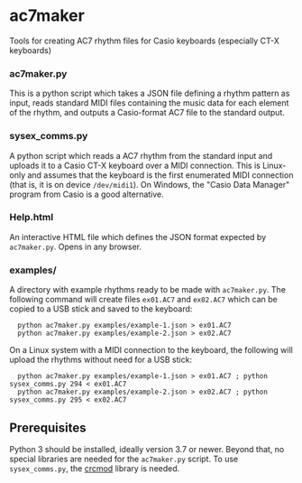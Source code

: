 # ac7maker
Tools for creating AC7 rhythm files for Casio keyboards (especially CT-X keyboards)

### ac7maker.py
This is a python script which takes a JSON file defining a rhythm pattern as input,
reads standard MIDI files containing the music data for each element of the rhythm,
and outputs a Casio-format AC7 file to the standard output.

### sysex_comms.py
A python script which reads a AC7 rhythm from the standard input and uploads it
to a Casio CT-X keyboard over a MIDI connection. This is Linux-only and assumes that
the keyboard is the first enumerated MIDI connection (that is, it is on device
`/dev/midi1`). On Windows, the "Casio Data Manager" program
from Casio is a good alternative.

### Help.html
An interactive HTML file which defines the JSON format expected by `ac7maker.py`.
Opens in any browser.

### examples/
A directory with example rhythms ready to be made with `ac7maker.py`. The
following command will create files `ex01.AC7` and `ex02.AC7` which can be copied
to a USB stick and saved to the keyboard:
```
  python ac7maker.py examples/example-1.json > ex01.AC7
  python ac7maker.py examples/example-2.json > ex02.AC7
```

On a Linux system with a MIDI connection to the keyboard, the following
will upload the rhythms without need for a USB stick:
```
  python ac7maker.py examples/example-1.json > ex01.AC7 ; python sysex_comms.py 294 < ex01.AC7
  python ac7maker.py examples/example-2.json > ex02.AC7 ; python sysex_comms.py 295 < ex02.AC7
```

## Prerequisites
Python 3 should be installed, ideally version 3.7 or newer. Beyond that, no special libraries
are needed for the `ac7maker.py` script. To use `sysex_comms.py`, the
[crcmod](https://pypi.org/project/crcmod) library is needed.
